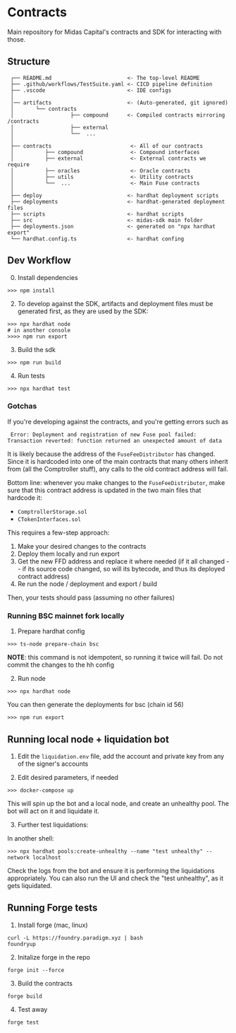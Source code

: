 # Contracts

Main repository for Midas Capital's contracts and SDK for interacting with those.

## Structure

```text
 ┌── README.md                        <- The top-level README
 ├── .github/workflows/TestSuite.yaml <- CICD pipeline definition
 ├── .vscode                          <- IDE configs
 │
 │── artifacts                        <- (Auto-generated, git ignored)
 │       └── contracts
 │                  ├── compound      <- Compiled contracts mirroring /contracts
 │                  ├── external
 │                  └──  ...
 │
 ├── contracts                         <- All of our contracts
 │          ├── compound               <- Compound interfaces
 │          ├── external               <- External contracts we require
 │          ├── oracles                <- Oracle contracts
 │          ├── utils                  <- Utility contracts
 │          └──  ...                   <- Main Fuse contracts
 │
 ├── deploy                           <- hardhat deployment scripts
 ├── deployments                      <- hardhat-generated deployment files
 ├── scripts                          <- hardhat scripts
 ├── src                              <- midas-sdk main folder
 ├── deployments.json                 <- generated on "npx hardhat export"
 └── hardhat.config.ts                <- hardhat confing
```

## Dev Workflow

0. Install dependencies

```text
>>> npm install
```

2. To develop against the SDK, artifacts and deployment files must be generated first, as they are used by the SDK:

```text
>>> npx hardhat node
# in another console
>>>> npm run export
```

3. Build the sdk

```text
>>> npm run build
```

4. Run tests

```shell
>>> npx hardhat test

```

### Gotchas

If you're developing against the contracts, and you're getting errors such as

```shell
 Error: Deployment and registration of new Fuse pool failed: Transaction reverted: function returned an unexpected amount of data
```

It is likely because the address of the `FuseFeeDistributor` has changed. Since it is hardcoded into one of the main
contracts that many others inherit from (all the Comptroller stuff), any calls to the old contract address will fail.

Bottom line: whenever you make changes to the `FuseFeeDistributor`, make sure that this contract address is updated in the two
main files that hardcode it:

- `ComptrollerStorage.sol`
- `CTokenInterfaces.sol`

This requires a few-step approach:

1. Make your desired changes to the contracts
2. Deploy them locally and run export
3. Get the new FFD address and replace it where needed (if it all changed -- if its source code changed, so will its bytecode, and thus its deployed contract address)
4. Re run the node / deployment and export / build

Then, your tests should pass (assuming no other failures)

### Running BSC mainnet fork locally

1. Prepare hardhat config

```shell
>>> ts-node prepare-chain bsc
```

**NOTE**: this command is not idempotent, so running it twice will fail. Do not commit the changes to the hh config

2. Run node

```shell
>>> npx hardhat node
```

You can then generate the deployments for bsc (chain id 56)

```shell
>>> npm run export
```

## Running local node + liquidation bot

1. Edit the `liquidation.env` file, add the account and private key from any of the
   signer's accounts

2. Edit desired parameters, if needed

```shell
>>> docker-compose up
```

This will spin up the bot and a local node, and create an unhealthy pool. The bot
will act on it and liquidate it.

3. Further test liquidations:

In another shell:

```shell
>>> npx hardhat pools:create-unhealthy --name "test unhealthy" --network localhost
```

Check the logs from the bot and ensure it is performing the liquidations appropriately.
You can also run the UI and check the "test unhealthy", as it gets liquidated.

## Running Forge tests

1. Install forge (mac, linux)

```
curl -L https://foundry.paradigm.xyz | bash
foundryup
```

2. Initalize forge in the repo

```
forge init --force
```

3.  Build the contracts

```
forge build
```

4. Test away

```
forge test
```
